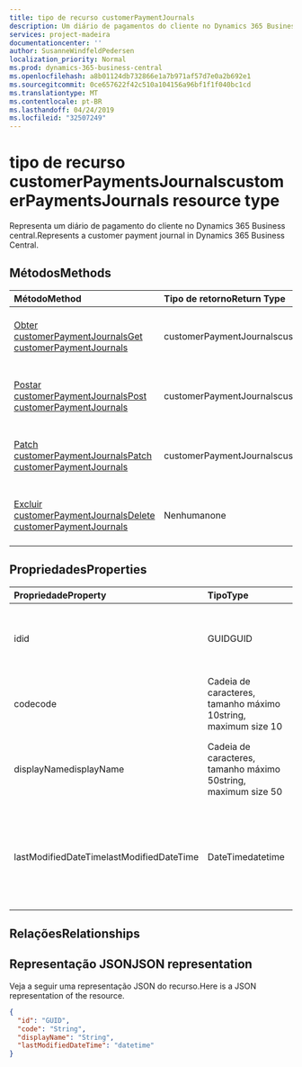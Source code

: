 ```yaml
---
title: tipo de recurso customerPaymentJournals
description: Um diário de pagamentos do cliente no Dynamics 365 Business central.
services: project-madeira
documentationcenter: ''
author: SusanneWindfeldPedersen
localization_priority: Normal
ms.prod: dynamics-365-business-central
ms.openlocfilehash: a8b01124db732866e1a7b971af57d7e0a2b692e1
ms.sourcegitcommit: 0ce657622f42c510a104156a96bf1f1f040bc1cd
ms.translationtype: MT
ms.contentlocale: pt-BR
ms.lasthandoff: 04/24/2019
ms.locfileid: "32507249"
---
```

# <a name="customerpaymentsjournals-resource-type"></a><span data-ttu-id="47f76-103">tipo de recurso customerPaymentsJournals</span><span class="sxs-lookup"><span data-stu-id="47f76-103">customerPaymentsJournals resource type</span></span>
<span data-ttu-id="47f76-104">Representa um diário de pagamento do cliente no Dynamics 365 Business central.</span><span class="sxs-lookup"><span data-stu-id="47f76-104">Represents a customer payment journal in Dynamics 365 Business Central.</span></span>

## <a name="methods"></a><span data-ttu-id="47f76-105">Métodos</span><span class="sxs-lookup"><span data-stu-id="47f76-105">Methods</span></span>

| <span data-ttu-id="47f76-106">Método</span><span class="sxs-lookup"><span data-stu-id="47f76-106">Method</span></span>               | <span data-ttu-id="47f76-107">Tipo de retorno</span><span class="sxs-lookup"><span data-stu-id="47f76-107">Return Type</span></span>             |<span data-ttu-id="47f76-108">Descrição</span><span class="sxs-lookup"><span data-stu-id="47f76-108">Description</span></span>                      |
|:---------------------|:------------------------|:--------------------------------|
|[<span data-ttu-id="47f76-109">Obter customerPaymentJournals</span><span class="sxs-lookup"><span data-stu-id="47f76-109">Get customerPaymentJournals</span></span>](../api/dynamics-customerpaymentsjournal-get.md)      |<span data-ttu-id="47f76-110">customerPaymentJournals</span><span class="sxs-lookup"><span data-stu-id="47f76-110">customerPaymentJournals</span></span>|<span data-ttu-id="47f76-111">Obtém um diário de pagamentos do cliente.</span><span class="sxs-lookup"><span data-stu-id="47f76-111">Gets a customer payment journal.</span></span>   |
|[<span data-ttu-id="47f76-112">Postar customerPaymentJournals</span><span class="sxs-lookup"><span data-stu-id="47f76-112">Post customerPaymentJournals</span></span>](../api/dynamics-create-customerpaymentsjournal.md)  |<span data-ttu-id="47f76-113">customerPaymentJournals</span><span class="sxs-lookup"><span data-stu-id="47f76-113">customerPaymentJournals</span></span>|<span data-ttu-id="47f76-114">Cria um diário de pagamentos do cliente.</span><span class="sxs-lookup"><span data-stu-id="47f76-114">Creates a customer payment journal.</span></span>|
|[<span data-ttu-id="47f76-115">Patch customerPaymentJournals</span><span class="sxs-lookup"><span data-stu-id="47f76-115">Patch customerPaymentJournals</span></span>](../api/dynamics-customerpaymentsjournal-update.md) |<span data-ttu-id="47f76-116">customerPaymentJournals</span><span class="sxs-lookup"><span data-stu-id="47f76-116">customerPaymentJournals</span></span>|<span data-ttu-id="47f76-117">Atualiza um diário de pagamento do cliente.</span><span class="sxs-lookup"><span data-stu-id="47f76-117">Updates a customer payment journal.</span></span>|
|[<span data-ttu-id="47f76-118">Excluir customerPaymentJournals</span><span class="sxs-lookup"><span data-stu-id="47f76-118">Delete customerPaymentJournals</span></span>](../api/dynamics-customerpaymentsjournal-delete.md)|<span data-ttu-id="47f76-119">Nenhuma</span><span class="sxs-lookup"><span data-stu-id="47f76-119">none</span></span>                     |<span data-ttu-id="47f76-120">Exclui um diário de pagamento do cliente.</span><span class="sxs-lookup"><span data-stu-id="47f76-120">Deletes a customer payment journal.</span></span>|

## <a name="properties"></a><span data-ttu-id="47f76-121">Propriedades</span><span class="sxs-lookup"><span data-stu-id="47f76-121">Properties</span></span>
| <span data-ttu-id="47f76-122">Propriedade</span><span class="sxs-lookup"><span data-stu-id="47f76-122">Property</span></span>           | <span data-ttu-id="47f76-123">Tipo</span><span class="sxs-lookup"><span data-stu-id="47f76-123">Type</span></span>                  |<span data-ttu-id="47f76-124">Descrição</span><span class="sxs-lookup"><span data-stu-id="47f76-124">Description</span></span>                                                             |
|:-------------------|:----------------------|:-----------------------------------------------------------------------|
|<span data-ttu-id="47f76-125">id</span><span class="sxs-lookup"><span data-stu-id="47f76-125">id</span></span>                  |<span data-ttu-id="47f76-126">GUID</span><span class="sxs-lookup"><span data-stu-id="47f76-126">GUID</span></span>                   |<span data-ttu-id="47f76-127">A ID exclusiva do diário de pagamento do cliente.</span><span class="sxs-lookup"><span data-stu-id="47f76-127">The unique ID of the customer payment journal.</span></span> <span data-ttu-id="47f76-128">Não editável.</span><span class="sxs-lookup"><span data-stu-id="47f76-128">Non-editable.</span></span>           |
|<span data-ttu-id="47f76-129">code</span><span class="sxs-lookup"><span data-stu-id="47f76-129">code</span></span>                |<span data-ttu-id="47f76-130">Cadeia de caracteres, tamanho máximo 10</span><span class="sxs-lookup"><span data-stu-id="47f76-130">string, maximum size 10</span></span>| <span data-ttu-id="47f76-131">O código do diário de pagamento do cliente.</span><span class="sxs-lookup"><span data-stu-id="47f76-131">The code of the customer payment journal.</span></span>                             |
|<span data-ttu-id="47f76-132">displayName</span><span class="sxs-lookup"><span data-stu-id="47f76-132">displayName</span></span>         |<span data-ttu-id="47f76-133">Cadeia de caracteres, tamanho máximo 50</span><span class="sxs-lookup"><span data-stu-id="47f76-133">string, maximum size 50</span></span>| <span data-ttu-id="47f76-134">O nome de exibição do diário de pagamentos do cliente.</span><span class="sxs-lookup"><span data-stu-id="47f76-134">The display name of the customer payment journal.</span></span>                     |
|<span data-ttu-id="47f76-135">lastModifiedDateTime</span><span class="sxs-lookup"><span data-stu-id="47f76-135">lastModifiedDateTime</span></span>|<span data-ttu-id="47f76-136">DateTime</span><span class="sxs-lookup"><span data-stu-id="47f76-136">datetime</span></span>               |<span data-ttu-id="47f76-137">O último DateTime que o diário de pagamentos do cliente foi modificado.</span><span class="sxs-lookup"><span data-stu-id="47f76-137">The last datetime the customer payment journal was modified.</span></span> <span data-ttu-id="47f76-138">Somente leitura.</span><span class="sxs-lookup"><span data-stu-id="47f76-138">Read-Only.</span></span>|

## <a name="relationships"></a><span data-ttu-id="47f76-139">Relações</span><span class="sxs-lookup"><span data-stu-id="47f76-139">Relationships</span></span>

## <a name="json-representation"></a><span data-ttu-id="47f76-140">Representação JSON</span><span class="sxs-lookup"><span data-stu-id="47f76-140">JSON representation</span></span>

<span data-ttu-id="47f76-141">Veja a seguir uma representação JSON do recurso.</span><span class="sxs-lookup"><span data-stu-id="47f76-141">Here is a JSON representation of the resource.</span></span>


```json
{
  "id": "GUID",
  "code": "String",
  "displayName": "String",
  "lastModifiedDateTime": "datetime"
}
```

